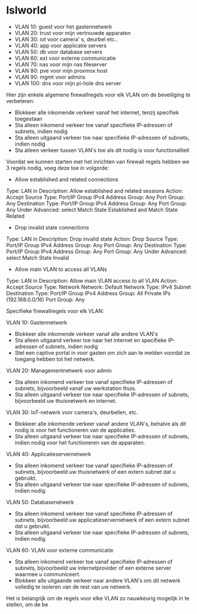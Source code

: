 # lslworld


- VLAN 10: guest voor het gastennetwerk
- VLAN 20: trust voor mijn vertrouwde apparaten
- VLAN 30: iot voor camera' s, deurbel etc..
- VLAN 40: app voor applicatie servers
- VLAN 50: db voor database servers
- VLAN 60: ext voor externe communicatie
- VLAN 70: nas voor mijn nas fileserver
- VLAN 80: pve voor mijn proxmox host
- VLAN 90: mgmt voor admins
- VLAN 100: dns voor mijn pi-hole dns server

Hier zijn enkele algemene firewallregels voor elk VLAN om de beveiliging te verbeteren:

- Blokkeer alle inkomende verkeer vanaf het internet, tenzij specifiek toegestaan
- Sta alleen inkomend verkeer toe vanaf specifieke IP-adressen of subnets, indien nodig
- Sta alleen uitgaand verkeer toe naar specifieke IP-adressen of subnets, indien nodig
- Sta alleen verkeer tussen VLAN's toe als dit nodig is voor functionaliteit

Voordat we kunnen starten met het inrichten van firewall regels hebben we 3 regels nodig, voeg deze toe in volgorde:

- Allow established and related connections

Type: LAN in
Description: Allow established and related sessions
Action: Accept
Source Type: Port/IP Group
IPv4 Address Group: Any
Port Group: Any
Destination Type: Port/IP Group
IPv4 Address Group: Any
Port Group: Any
Under Advanced: select Match State Established and Match State Related

- Drop invalid state connections

Type: LAN in
Description: Drop invalid state
Action: Drop
Source Type: Port/IP Group
IPv4 Address Group: Any
Port Group: Any
Destination Type: Port/IP Group
IPv4 Address Group: Any
Port Group: Any
Under Advanced: select Match State Invalid

- Allow  main VLAN to access all VLANs

Type: LAN in
Description: Allow main VLAN access to all VLAN
Action: Accept
Source Type: Network
Network: Default
Network Type: IPv4 Subnet
Destination Type: Port/IP Group
IPv4 Address Group: All Private IPs (192.168.0.0/16)
Port Group: Any

Specifieke firewallregels voor elk VLAN:

VLAN 10: Gastennetwerk

- Blokkeer alle inkomende verkeer vanaf alle andere VLAN's
- Sta alleen uitgaand verkeer toe naar het internet en specifieke IP-adressen of subnets, indien nodig
- Stel een captive portal in voor gasten om zich aan te melden voordat ze toegang hebben tot het netwerk.

VLAN 20: Managementnetwerk voor admin

- Sta alleen inkomend verkeer toe vanaf specifieke IP-adressen of subnets, bijvoorbeeld vanaf uw werkstation thuis.
- Sta alleen uitgaand verkeer toe naar specifieke IP-adressen of subnets, bijvoorbeeld uw thuisnetwerk en internet.

VLAN 30: IoT-netwerk voor camera's, deurbellen, etc.

- Blokkeer alle inkomende verkeer vanaf andere VLAN's, behalve als dit nodig is voor het functioneren van de applicaties.
- Sta alleen uitgaand verkeer toe naar specifieke IP-adressen of subnets, indien nodig voor het functioneren van de apparaten.

VLAN 40: Applicatieservernetwerk

- Sta alleen inkomend verkeer toe vanaf specifieke IP-adressen of subnets, bijvoorbeeld uw thuisnetwerk of een extern subnet dat u gebruikt.
- Sta alleen uitgaand verkeer toe naar specifieke IP-adressen of subnets, indien nodig.

VLAN 50: Databasenetwerk

- Sta alleen inkomend verkeer toe vanaf specifieke IP-adressen of subnets, bijvoorbeeld uw applicatieservernetwerk of een extern subnet dat u gebruikt.
- Sta alleen uitgaand verkeer toe naar specifieke IP-adressen of subnets, indien nodig.

VLAN 60: VLAN voor externe communicatie

- Sta alleen inkomend verkeer toe vanaf specifieke IP-adressen of subnets, bijvoorbeeld uw internetprovider of een externe server waarmee u communiceert.
- Blokkeer alle uitgaande verkeer naar andere VLAN's om dit netwerk volledig te isoleren van de rest van uw netwerk.

Het is belangrijk om de regels voor elke VLAN zo nauwkeurig mogelijk in te stellen, om de be
